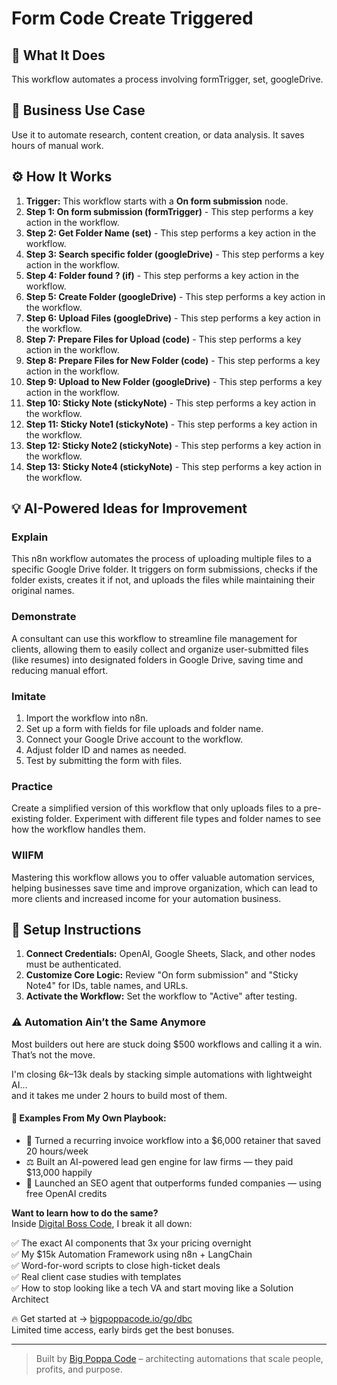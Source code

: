 # Form Code Create Triggered

## 🚀 What It Does
This workflow automates a process involving formTrigger, set, googleDrive.

## 💼 Business Use Case
Use it to automate research, content creation, or data analysis. It saves hours of manual work.

## ⚙️ How It Works
1.  **Trigger:** This workflow starts with a **On form submission** node.
2. **Step 1: On form submission (formTrigger)** - This step performs a key action in the workflow.
3. **Step 2: Get Folder Name (set)** - This step performs a key action in the workflow.
4. **Step 3: Search specific folder (googleDrive)** - This step performs a key action in the workflow.
5. **Step 4: Folder found ? (if)** - This step performs a key action in the workflow.
6. **Step 5: Create Folder (googleDrive)** - This step performs a key action in the workflow.
7. **Step 6: Upload Files (googleDrive)** - This step performs a key action in the workflow.
8. **Step 7: Prepare Files for Upload (code)** - This step performs a key action in the workflow.
9. **Step 8: Prepare Files for New Folder (code)** - This step performs a key action in the workflow.
10. **Step 9: Upload to New Folder (googleDrive)** - This step performs a key action in the workflow.
11. **Step 10: Sticky Note (stickyNote)** - This step performs a key action in the workflow.
12. **Step 11: Sticky Note1 (stickyNote)** - This step performs a key action in the workflow.
13. **Step 12: Sticky Note2 (stickyNote)** - This step performs a key action in the workflow.
14. **Step 13: Sticky Note4 (stickyNote)** - This step performs a key action in the workflow.

## 💡 AI-Powered Ideas for Improvement
### Explain
This n8n workflow automates the process of uploading multiple files to a specific Google Drive folder. It triggers on form submissions, checks if the folder exists, creates it if not, and uploads the files while maintaining their original names.

### Demonstrate
A consultant can use this workflow to streamline file management for clients, allowing them to easily collect and organize user-submitted files (like resumes) into designated folders in Google Drive, saving time and reducing manual effort.

### Imitate
1. Import the workflow into n8n.
2. Set up a form with fields for file uploads and folder name.
3. Connect your Google Drive account to the workflow.
4. Adjust folder ID and names as needed.
5. Test by submitting the form with files.

### Practice
Create a simplified version of this workflow that only uploads files to a pre-existing folder. Experiment with different file types and folder names to see how the workflow handles them.

### WIIFM
Mastering this workflow allows you to offer valuable automation services, helping businesses save time and improve organization, which can lead to more clients and increased income for your automation business.

## 🔧 Setup Instructions
1. **Connect Credentials:** OpenAI, Google Sheets, Slack, and other nodes must be authenticated.
2. **Customize Core Logic:** Review "On form submission" and "Sticky Note4" for IDs, table names, and URLs.
3. **Activate the Workflow:** Set the workflow to "Active" after testing.

### ⚠️ Automation Ain’t the Same Anymore

Most builders out here are stuck doing $500 workflows and calling it a win.  
That’s not the move.  

I'm closing $6k–$13k deals by stacking simple automations with lightweight AI...  
and it takes me under 2 hours to build most of them.

#### 🧠 Examples From My Own Playbook:
- 🔁 Turned a recurring invoice workflow into a $6,000 retainer that saved 20 hours/week  
- ⚖️ Built an AI-powered lead gen engine for law firms — they paid $13,000 happily  
- 🚀 Launched an SEO agent that outperforms funded companies — using free OpenAI credits  

**Want to learn how to do the same?**  
Inside [Digital Boss Code](https://bigpoppacode.io/go/dbc), I break it all down:

✅ The exact AI components that 3x your pricing overnight  
✅ My $15k Automation Framework using n8n + LangChain  
✅ Word-for-word scripts to close high-ticket deals  
✅ Real client case studies with templates  
✅ How to stop looking like a tech VA and start moving like a Solution Architect  

🔥 Get started at → [bigpoppacode.io/go/dbc](https://bigpoppacode.io/go/dbc)  
Limited time access, early birds get the best bonuses.

---
> Built by [Big Poppa Code](https://bigpoppacode.io) – architecting automations that scale people, profits, and purpose.
